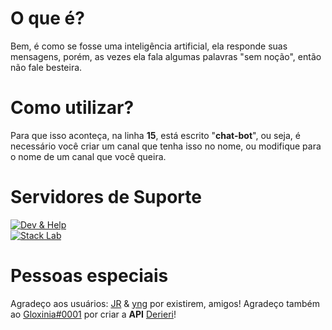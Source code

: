 # O que é?
Bem, é como se fosse uma inteligência artificial, ela responde suas mensagens, porém, as vezes ela fala algumas palavras "sem noção", então não fale besteira.

# Como utilizar?
 Para que isso aconteça, na linha **15**, está escrito "**chat-bot**", ou seja, é necessário você criar um canal que tenha isso no nome, ou modifique para o nome de um canal que você queira.

# Servidores de Suporte
[![Dev & Help](https://img.shields.io/discord/768975466840326175?label=Dev%20%26%20Help&logo=Dev%20%26%20Help)](https://discord.gg/qAV7A3d)<br/>
[![Stack Lab](https://img.shields.io/discord/754530982006095923?label=StackLab&logo=StackLab)](https://discord.gg/5dfNsV7KNf) <br/>

# Pessoas especiais
Agradeço aos usuários: [JR](https://github.com/joaorceschini) & [yng](https://github.com/sir-young) por existirem, amigos!
Agradeço também ao [Gloxinia#0001](https://github.com/gloxiniia) por criar a **API** [Derieri](https://github.com/gloxiniia/Derieri)!
